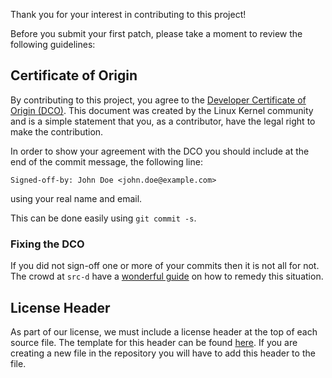 Thank you for your interest in contributing to this project!

Before you submit your first patch, please take a moment to review the following
guidelines:

## Certificate of Origin

By contributing to this project, you agree to the [Developer Certificate of
Origin (DCO)][dco]. This document was created by the Linux Kernel community
and is a simple statement that you, as a contributor, have the legal right to
make the contribution.

In order to show your agreement with the DCO you should include at the end of
the commit message, the following line:

    Signed-off-by: John Doe <john.doe@example.com>

using your real name and email.

This can be done easily using `git commit -s`.

### Fixing the DCO

If you did not sign-off one or more of your commits then it is not all for not.
The crowd at `src-d` have a [wonderful guide][fixing-dco] on how to remedy this
situation.

## License Header

As part of our license, we must include a license header at the top of each
source file. The template for this header can be found [here][header-template].
If you are creating a new file in the repository you will have to add this
header to the file.

[dco]: ./DCO
[fixing-dco]: https://github.com/src-d/guide/blob/master/developer-community/fix-DCO.md
[header-template]: ./.license-header

